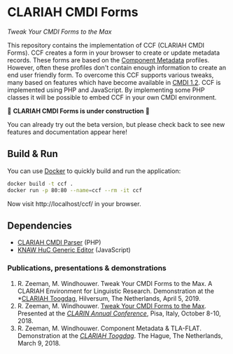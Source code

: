# CLARIAH CMDI Forms
*Tweak Your CMDI Forms to the Max*

This repository contains the implementation of CCF (CLARIAH CMDI Forms). CCF creates a form in your browser to create or update metadata records. These forms are based on the [Component Metadata](http://www.clarin.eu/cmdi/) profiles. However, often these profiles don't contain enough information to create an end user friendly form. To overcome this CCF supports various tweaks, many based on features which have become available in [CMDI 1.2](https://www.clarin.eu/cmdi1.2). CCF is implemented using PHP and JavaScript. By implementing some PHP classes it will be possible to embed CCF in your own CMDI environment.

:construction: **CLARIAH CMDI Forms is under construction** :construction:

You can already try out the beta version, but please check back to see new features and documentation appear here!

## Build & Run

You can use [Docker](https://www.docker.com/get-started) to quickly build and run the application:

```sh
docker build -t ccf .
docker run -p 80:80 --name=ccf --rm -it ccf
```

Now visit http://localhost/ccf/ in your browser.

## Dependencies

* [CLARIAH CMDI Parser](https://github.com/knaw-huc/clariah-cmdi-parser/) (PHP)
* [KNAW HuC Generic Editor](https://github.com/knaw-huc/huc-generic-editor/) (JavaScript)

### Publications, presentations & demonstrations

1. R. Zeeman, M. Windhouwer. Tweak Your CMDI Forms to the Max. A CLARIAH Environment for Linguistic Research. Demonstration at the *[CLARIAH Toogdag](https://www.clariah.nl/en/events/toog-day-2019), Hilversum, The Netherlands, April 5, 2019. 
2. R. Zeeman, M. Windhouwer. [Tweak Your CMDI Forms to the Max](https://office.clarin.eu/v/CE-2018-1292-CLARIN2018_ConferenceProceedings.pdf#page=98). Presented at the *[CLARIN Annual Conference](https://www.clarin.eu/event/2018/clarin-annual-conference-2018-pisa-italy)*, Pisa, Italy, October 8-10, 2018.
3. R. Zeeman, M. Windhouwer. Component Metadata & TLA-FLAT. Demonstration at the *[CLARIAH Toogdag](https://www.clariah.nl/evenementen/toog-dag-2018)*. The Hague, The Netherlands, March 9, 2018. 
